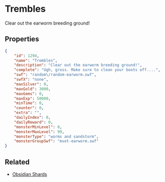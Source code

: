 # Trembles

Clear out the earworm breeding ground!

## Properties

```json
{
    "id": 1294,
    "name": "Trembles",
    "description": "Clear out the earworm breeding ground!",
    "complete": "Ugh, gross. Make sure to clean your boots off....",
    "swf": "random\/random-earworm.swf",
    "swfX": "none",
    "maxSilver": 0,
    "maxGold": 3000,
    "maxGems": 0,
    "maxExp": 50000,
    "minTime": 0,
    "counter": 0,
    "extra": "",
    "dailyIndex": 0,
    "dailyReward": 0,
    "monsterMinLevel": 0,
    "monsterMaxLevel": 99,
    "monsterType": "worms and sandstorm",
    "monsterGroupSwf": "mset-earworm.swf"
}
```

## Related

- [Obsidian Shards](../items/14510-obsidian-shards.md)

